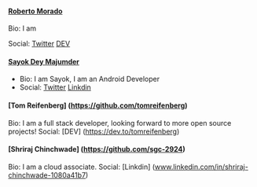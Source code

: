 #### [Roberto Morado](https://github.com/roramigator)

Bio: I am

Social: [Twitter](https://twitter.com/roramigator) [DEV](https://dev.to/roramigator)

#### [Sayok Dey Majumder](https://github.com/NeilSayok)
- Bio: I am Sayok, I am an Android Developer
- Social: [Twitter](https://twitter.com/neil_sayok) [Linkdin](https://www.linkedin.com/in/sayok-dey-majumder-230a00152/)

#### [Tom Reifenberg] (https://github.com/tomreifenberg)

Bio: I am a full stack developer, looking forward to more open source projects!
Social: [DEV] (https://dev.to/tomreifenberg)  

#### [Shriraj Chinchwade] (https://github.com/sgc-2924)

Bio: I am a cloud associate.
Social: [Linkdin] (www.linkedin.com/in/shriraj-chinchwade-1080a41b7)  
